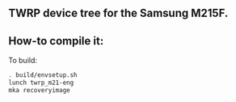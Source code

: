 ## TWRP device tree for the Samsung M215F.

## How-to compile it:

To build:

```sh
. build/envsetup.sh
lunch twrp_m21-eng
mka recoveryimage
